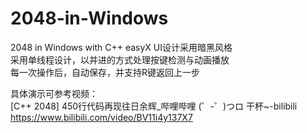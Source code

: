 # 2048-in-Windows
2048 in Windows with C++ easyX
UI设计采用暗黑风格  
采用单线程设计，以并进的方式处理按键检测与动画播放  
每一次操作后，自动保存，并支持R键返回上一步  

具体演示可参考视频：  
[C++ 2048] 450行代码再现往日余辉_哔哩哔哩 (゜-゜)つロ 干杯~-bilibili  
https://www.bilibili.com/video/BV11i4y137X7
